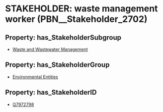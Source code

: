# STAKEHOLDER: __waste management worker__ (PBN__Stakeholder_2702)

## Property: has_StakeholderSubgroup

* [Waste and Wastewater Management](PBN__StakeholderSubgroup_161)

## Property: has_StakeholderGroup

* [Environmental Entities](PBN__StakeholderGroup_13)

## Property: has_StakeholderID

* [Q7972798](Q7972798)

